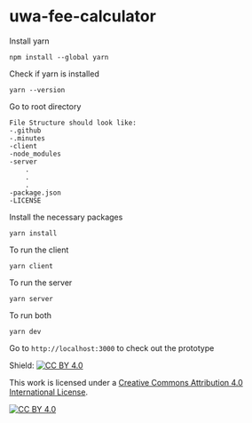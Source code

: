 # uwa-fee-calculator

Install yarn

    npm install --global yarn

Check if yarn is installed

    yarn --version

Go to root directory

    File Structure should look like:
    -.github
    -.minutes
    -client
    -node_modules
    -server
        .
        .
        .
    -package.json
    -LICENSE

Install the necessary packages

    yarn install

To run the client

    yarn client

To run the server

    yarn server

To run both

    yarn dev

Go to `http://localhost:3000` to check out the prototype

Shield: [![CC BY 4.0][cc-by-shield]][cc-by]

This work is licensed under a
[Creative Commons Attribution 4.0 International License][cc-by].

[![CC BY 4.0][cc-by-image]][cc-by]

[cc-by]: http://creativecommons.org/licenses/by/4.0/
[cc-by-image]: https://i.creativecommons.org/l/by/4.0/88x31.png
[cc-by-shield]: https://img.shields.io/badge/License-CC%20BY%204.0-lightgrey.svg
